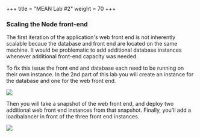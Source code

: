 +++
title = "MEAN Lab #2"
weight = 70
+++

### Scaling the Node front-end

The first iteration of the application's web front end is not inherently scalable becaue the database and front end are located on the same machine. It would be problematic to add additional database instances whenever additional front-end capacity was needed. 

To fix this issue the front end and database each need to be running on their own instance. In the 2nd part of this lab you will create an instance for the database and one for the web front end. 

![](../../images/architecture-2a.jpg?classes=border)

Then you will take a snapshot of the web front end, and deploy two additional web front end instances from that snapshot. Finally, you'll add a loadbalancer in front of the three front end instances. 

![](../../images/architecture-2b.jpg?classes=border)